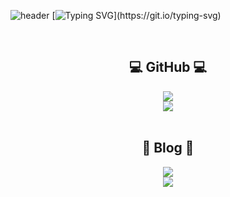 ![header](https://capsule-render.vercel.app/api?type=waving&color=00C6FFEE&text=&animation=twinkling&height=80)
[![Typing SVG](https://readme-typing-svg.demolab.com?font=Alkatra&weight=500&size=45&duration=3500&pause=3&color=00C6FFEE&center=false&vCenter=false&multiline=true&repeat=true&width=1000&height=100&lines=Welcome+to+PachyuChepe's+GitHub!)](https://git.io/typing-svg)

<br>

<div style="display: flex; flex-direction: column; align-items: center; justify-content: center;">
    <h2 style="text-decoration: none; text-align: center;">💻 GitHub 💻</h2>
    <div>
        <a href="https://hits.seeyoufarm.com">
            <img src="https://hits.seeyoufarm.com/api/count/incr/badge.svg?url=https%3A%2F%2Fgithub.com%2FPachyuChepe&count_bg=%2300C6FF&title_bg=%23555555&icon=&icon_color=%23E7E7E7&title=hits&edge_flat=false">
        </a>
    </div>
    <div>
        <img src="https://github-readme-stats.vercel.app/api?username=PachyuChepe&show_icons=true&theme=transparent">
    </div>
</div>


<br>

<div style="display: flex; flex-direction: column; align-items: center; justify-content: center;">
    <h2 style="text-decoration: none; text-align: center;">📝 Blog 📝</h2>
    <div>
        <a href="https://pachyuchepe.tistory.com">
            <img src="https://img.shields.io/badge/Tistory-000000?style=for-the-badge&logo=Tistory&logoColor=white">
        </a>
    </div>
    <div>
        <a href="https://pachyuchepe.tistory.com/">
            <img src="https://github-readme-tistory-card.vercel.app/api?name=pachyuchepe&theme=default">
        </a>
    </div>
</div>


<br>

